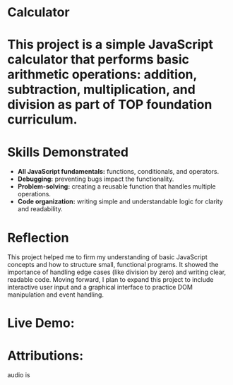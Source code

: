 # Calculator

# This project is a simple JavaScript calculator that performs basic arithmetic operations: addition, subtraction, multiplication, and division as part of TOP foundation curriculum.

# Skills Demonstrated
- **All JavaScript fundamentals:** functions, conditionals, and operators.
- **Debugging:** preventing bugs impact the functionality.
- **Problem-solving:** creating a reusable function that handles multiple operations.
- **Code organization:** writing simple and understandable logic for clarity and readability.

# Reflection
This project helped me to firm my understanding of basic JavaScript concepts and how to structure small, functional programs. It showed the importance of handling edge cases (like division by zero) and writing clear, readable code. Moving forward, I plan to expand this project to include interactive user input and a graphical interface to practice DOM manipulation and event handling.

# Live Demo: 

# Attributions: 
audio is